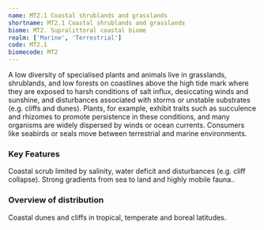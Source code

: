 ```yaml
---
name: MT2.1 Coastal shrublands and grasslands
shortname: MT2.1 Coastal shrublands and grasslands
biome: MT2. Supralittoral coastal biome
realm: ['Marine', 'Terrestrial']
code: MT2.1
biomecode: MT2
---
```


A low diversity of specialised plants and animals live in grasslands, shrublands, and low forests on coastlines above the high tide mark where they are exposed to harsh conditions of salt influx, desiccating winds and sunshine, and disturbances associated with storms or unstable substrates (e.g. cliffs and dunes). Plants, for example, exhibit traits such as succulence and rhizomes to promote persistence in these conditions, and many organisms are widely dispersed by winds or ocean currents. Consumers like seabirds or seals move between terrestrial and marine environments.

### Key Features

Coastal scrub limited by salinity, water deficit and disturbances (e.g. cliff collapse). Strong gradients from sea to land and highly mobile fauna..

### Overview of distribution

Coastal dunes and cliffs in tropical, temperate and boreal latitudes.
